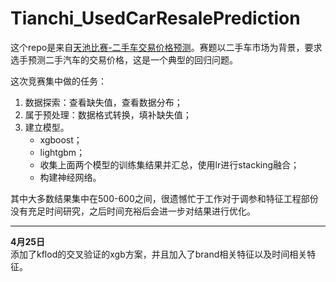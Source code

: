# Tianchi_UsedCarResalePrediction

这个repo是来自[天池比赛-二手车交易价格预测](https://tianchi.aliyun.com/competition/entrance/231784/introduction)。赛题以二手车市场为背景，要求选手预测二手汽车的交易价格，这是一个典型的回归问题。


这次竞赛集中做的任务：
1. 数据探索：查看缺失值，查看数据分布；
2. 属于预处理：数据格式转换，填补缺失值；
3. 建立模型。
    - xgboost；
    - lightgbm；
    - 收集上面两个模型的训练集结果并汇总，使用lr进行stacking融合；
    - 构建神经网络。

其中大多数结果集中在500-600之间，很遗憾忙于工作对于调参和特征工程部份没有充足时间研究，之后时间充裕后会进一步对结果进行优化。


----
**4月25日**  
添加了kflod的交叉验证的xgb方案，并且加入了brand相关特征以及时间相关特征。
